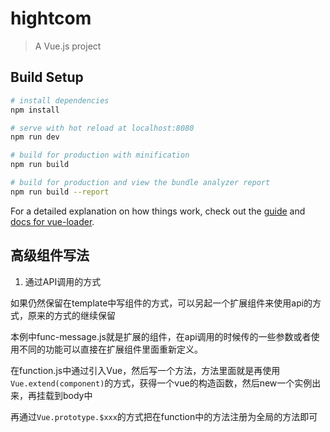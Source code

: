 # hightcom

> A Vue.js project

## Build Setup

``` bash
# install dependencies
npm install

# serve with hot reload at localhost:8080
npm run dev

# build for production with minification
npm run build

# build for production and view the bundle analyzer report
npm run build --report
```

For a detailed explanation on how things work, check out the [guide](http://vuejs-templates.github.io/webpack/) and [docs for vue-loader](http://vuejs.github.io/vue-loader).


## 高级组件写法

1. 通过API调用的方式

如果仍然保留在template中写组件的方式，可以另起一个扩展组件来使用api的方式，原来的方式的继续保留

本例中func-message.js就是扩展的组件，在api调用的时候传的一些参数或者使用不同的功能可以直接在扩展组件里面重新定义。

在function.js中通过引入Vue，然后写一个方法，方法里面就是再使用`Vue.extend(component)`的方式，获得一个vue的构造函数，然后new一个实例出来，再挂载到body中

再通过`Vue.prototype.$xxx`的方式把在function中的方法注册为全局的方法即可




